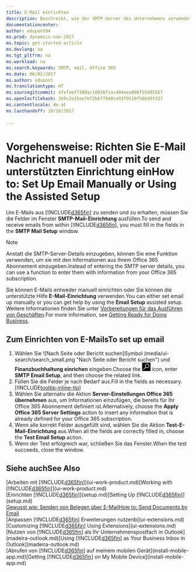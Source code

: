 ```yaml
---
title: E-Mail einrichten
description: Beschreibt, wie der SMTP-Server des Unternehmens verwendet wird, um in Dynamics NAV E-Mail zu senden und zu empfangen und wie die E-Mail-Servereinstellungen verwendet werden, die im Office 365-Abonnement erstellt wurden.
documentationcenter: 
author: edupont04
ms.prod: dynamics-nav-2017
ms.topic: get-started-article
ms.devlang: na
ms.tgt_pltfrm: na
ms.workload: na
ms.search.keywords: SMTP, mail, Office 365
ms.date: 06/02/2017
ms.author: edupont
ms.translationtype: HT
ms.sourcegitcommit: 4fefaef7380ac10836fcac404eea006f55d8556f
ms.openlocfilehash: 3b9c2e25ee7ef2b6ff940ce93f9519f566d9f337
ms.contentlocale: de-at
ms.lasthandoff: 10/16/2017

---
```

# <a name="how-to-set-up-email-manually-or-using-the-assisted-setup"></a><span data-ttu-id="f51da-103">Vorgehensweise: Richten Sie E-Mail Nachricht manuell oder mit der unterstützten Einrichtung ein</span><span class="sxs-lookup"><span data-stu-id="f51da-103">How to: Set Up Email Manually or Using the Assisted Setup</span></span>
<span data-ttu-id="f51da-104">Um E-Mails aus [!INCLUDE[d365fin](includes/d365fin_md.md)] zu senden und zu erhalten, müssen Sie die Felder im Fenster **SMTP-Mail-Einrichtung** ausfüllen.</span><span class="sxs-lookup"><span data-stu-id="f51da-104">To send and receive emails from within [!INCLUDE[d365fin](includes/d365fin_md.md)], you must fill in the fields in the **SMTP Mail Setup** window.</span></span>

> [!NOTE]  
>   <span data-ttu-id="f51da-105">Anstatt die SMTP-Server-Details einzugeben, können Sie eine Funktion verwenden, um sie mit den Informationen aus Ihrem Office 365 Abonnement einzugeben.</span><span class="sxs-lookup"><span data-stu-id="f51da-105">Instead of entering the SMTP server details, you can use a function to enter them with information from your Office 365 subscription.</span></span>

<span data-ttu-id="f51da-106">Sie können E-Mails entweder manuell einrichten oder Sie können die unterstützte Hilfe **E-Mail-Einrichtung** verwenden.</span><span class="sxs-lookup"><span data-stu-id="f51da-106">You can either set email up manually or you can get help by using the **Email Setup** assisted setup.</span></span> <span data-ttu-id="f51da-107">Weitere Informationen finden Sie unter [Vorbereitungen für das Ausführen von Geschäften](ui-get-ready-business.md).</span><span class="sxs-lookup"><span data-stu-id="f51da-107">For more information, see [Getting Ready for Doing Business](ui-get-ready-business.md).</span></span>  

## <a name="to-set-up-email"></a><span data-ttu-id="f51da-108">Zum Einrichten von E-Mails</span><span class="sxs-lookup"><span data-stu-id="f51da-108">To set up email</span></span>
1. <span data-ttu-id="f51da-109">Wählen Sie ![Nach Seite oder Bericht suchen]Symbol (media/ui-search/search_small.png "Nach Seite oder Bericht suchen") und **Finanzbuchhaltung einrichen** eingeben.</span><span class="sxs-lookup"><span data-stu-id="f51da-109">Choose the ![Search for Page or Report](media/ui-search/search_small.png "Search for Page or Report icon") icon, enter **SMTP Email Setup**, and then choose the related link.</span></span>
2. <span data-ttu-id="f51da-110">Füllen Sie die Felder je nach Bedarf aus.</span><span class="sxs-lookup"><span data-stu-id="f51da-110">Fill in the fields as necessary.</span></span> [!INCLUDE[tooltip-inline-tip](includes/tooltip-inline-tip_md.md)]
3. <span data-ttu-id="f51da-111">Wählen Sie alternativ die Aktion **Server-Einstellungen Office 365 übernehmen** aus, um Informationen einzufügen, die bereits für Ihr Office 365 Abonnement definiert ist.</span><span class="sxs-lookup"><span data-stu-id="f51da-111">Alternatively, choose the **Apply Office 365 Server Settings** action to insert any information that is already defined for your Office 365 subscription.</span></span>
4. <span data-ttu-id="f51da-112">Wenn alle korrekt Felder ausgefüllt sind, wählen Sie die Aktion **Test-E-Mail-Einrichtung** aus.</span><span class="sxs-lookup"><span data-stu-id="f51da-112">When all the fields are correctly filled in, choose the **Test Email Setup** action.</span></span>
5. <span data-ttu-id="f51da-113">Wenn der Test erfolgreich war, schließen Sie das Fenster.</span><span class="sxs-lookup"><span data-stu-id="f51da-113">When the test succeeds, close the window.</span></span>

## <a name="see-also"></a><span data-ttu-id="f51da-114">Siehe auch</span><span class="sxs-lookup"><span data-stu-id="f51da-114">See Also</span></span>  
<span data-ttu-id="f51da-115">[Arbeiten mit [!INCLUDE[d365fin](includes/d365fin_md.md)]](ui-work-product.md)</span><span class="sxs-lookup"><span data-stu-id="f51da-115">[Working with [!INCLUDE[d365fin](includes/d365fin_md.md)]](ui-work-product.md)</span></span>  
<span data-ttu-id="f51da-116">[Einrichten [!INCLUDE[d365fin](includes/d365fin_md.md)]](setup.md)</span><span class="sxs-lookup"><span data-stu-id="f51da-116">[Setting Up [!INCLUDE[d365fin](includes/d365fin_md.md)]](setup.md)</span></span>  
[<span data-ttu-id="f51da-117">Gewusst wie: Senden von Belegen über E-Mail</span><span class="sxs-lookup"><span data-stu-id="f51da-117">How to: Send Documents by Email</span></span>](ui-how-send-documents-email.md)  
<span data-ttu-id="f51da-118">[Anpassen [!INCLUDE[d365fin](includes/d365fin_md.md)] Erweiterungen nutzenb](ui-extensions.md)</span><span class="sxs-lookup"><span data-stu-id="f51da-118">[Customizing [!INCLUDE[d365fin](includes/d365fin_md.md)] Using Extensions](ui-extensions.md)</span></span>  
<span data-ttu-id="f51da-119">[Nutzen von [!INCLUDE[d365fin](includes/d365fin_md.md)] als Ihr Unternehmenspostfach in Outlook](madeira-outlook.md)</span><span class="sxs-lookup"><span data-stu-id="f51da-119">[Using [!INCLUDE[d365fin](includes/d365fin_md.md)] as Your Business Inbox in Outlook](madeira-outlook.md)</span></span>  
<span data-ttu-id="f51da-120">[Abrufen von [!INCLUDE[d365fin](includes/d365fin_md.md)] auf meinem mobilen Gerät](install-mobile-app.md)</span><span class="sxs-lookup"><span data-stu-id="f51da-120">[Getting [!INCLUDE[d365fin](includes/d365fin_md.md)] on My Mobile Device](install-mobile-app.md)</span></span>

